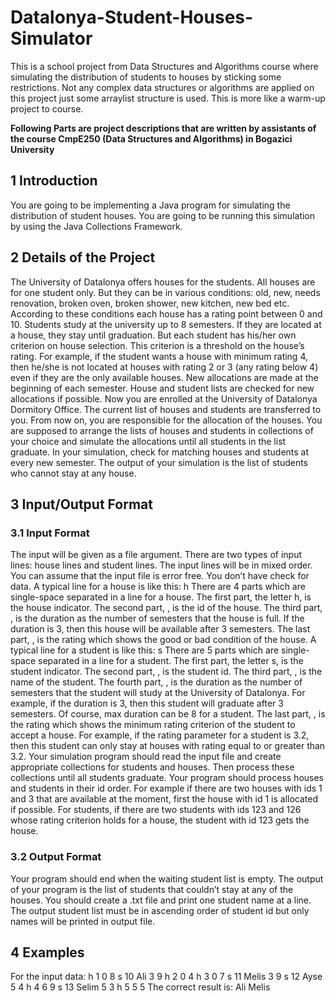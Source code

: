 # Datalonya-Student-Houses-Simulator
This is a school project from Data Structures and Algorithms course where simulating the distribution of students to houses by sticking some restrictions. Not any complex data structures or algorithms are applied on this project just some arraylist structure is used. This is more like a warm-up project to course.

**Following Parts are project descriptions that are written by assistants of the course CmpE250 (Data Structures and Algorithms) in Bogazici University**
## 1 Introduction
You are going to be implementing a Java program for simulating the
distribution of student houses. You are going to be running this simulation
by using the Java Collections Framework.
## 2 Details of the Project
The University of Datalonya offers houses for the students. All houses
are for one student only. But they can be in various conditions: old, new,
needs renovation, broken oven, broken shower, new kitchen, new bed etc.
According to these conditions each house has a rating point between 0 and
10.
Students study at the university up to 8 semesters. If they are located
at a house, they stay until graduation. But each student has his/her own
criterion on house selection. This criterion is a threshold on the house’s
rating. For example, if the student wants a house with minimum rating 4,
then he/she is not located at houses with rating 2 or 3 (any rating below 4)
even if they are the only available houses.
New allocations are made at the beginning of each semester. House and
student lists are checked for new allocations if possible.
Now you are enrolled at the University of Datalonya Dormitory Office.
The current list of houses and students are transferred to you. From now on,
you are responsible for the allocation of the houses.
You are supposed to arrange the lists of houses and students in collections
of your choice and simulate the allocations until all students in the list
graduate. In your simulation, check for matching houses and students at
every new semester. The output of your simulation is the list of students
who cannot stay at any house.
## 3 Input/Output Format
### 3.1 Input Format
The input will be given as a file argument. There are two types of input
lines: house lines and student lines. The input lines will be in mixed order.
You can assume that the input file is error free. You don’t have check for
data.
A typical line for a house is like this:
h <id> <duration> <rating>
There are 4 parts which are single-space separated in a line for a house.
The first part, the letter h, is the house indicator. The second part, <id>,
is the id of the house. The third part, <duration>, is the duration as the
number of semesters that the house is full. If the duration is 3, then this
house will be available after 3 semesters. The last part, <rating>, is the
rating which shows the good or bad condition of the house.
A typical line for a student is like this:
s <id> <name> <duration> <rating>
There are 5 parts which are single-space separated in a line for a student.
The first part, the letter s, is the student indicator. The second part, <id>,
is the student id. The third part, <name>, is the name of the student. The
fourth part, <duration>, is the duration as the number of semesters that
the student will study at the University of Datalonya. For example, if the
duration is 3, then this student will graduate after 3 semesters. Of course,
max duration can be 8 for a student. The last part, <rating>, is the rating
which shows the minimum rating criterion of the student to accept a house.
For example, if the rating parameter for a student is 3.2, then this student
can only stay at houses with rating equal to or greater than 3.2.
Your simulation program should read the input file and create appropriate
collections for students and houses. Then process these collections until all
students graduate. Your program should process houses and students in
their id order. For example if there are two houses with ids 1 and 3 that
are available at the moment, first the house with id 1 is allocated if possible.
For students, if there are two students with ids 123 and 126 whose rating
criterion holds for a house, the student with id 123 gets the house.
### 3.2 Output Format
Your program should end when the waiting student list is empty. The
output of your program is the list of students that couldn’t stay at any of
the houses. You should create a .txt file and print one student name at a
line. The output student list must be in ascending order of student id but
only names will be printed in output file.
## 4 Examples
For the input data:
h 1 0 8
s 10 Ali 3 9
h 2 0 4
h 3 0 7
s 11 Melis 3 9
s 12 Ayse 5 4
h 4 6 9
s 13 Selim 5 3
h 5 5 5
The correct result is:
Ali
Melis

